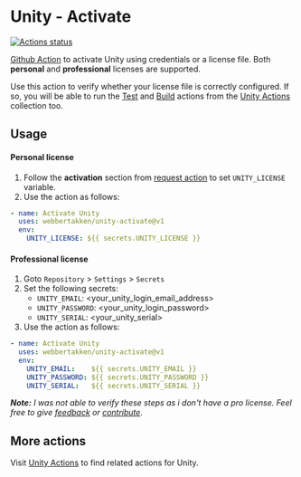 # Unity - Activate
[![Actions status](https://github.com/WebberTakken/unity-activate/workflows/Actions%20%F0%9F%98%8E/badge.svg)](https://github.com/WebberTakken/unity-activate/workflows/Actions%20%F0%9F%98%8E/badge.svg)

[Github Action](https://github.com/features/actions)
to activate Unity using credentials or a license file. Both **personal** and 
**professional** licenses are supported.

Use this action to verify whether your license file is correctly configured. If 
so, you will be able to run the 
[Test](https://github.com/webbertakken/unity-actions#test) and
[Build](https://github.com/webbertakken/unity-actions#build)
actions from the 
[Unity Actions](https://github.com/webbertakken/unity-actions) 
collection too.


## Usage

#### Personal license

1. Follow the **activation** section from [request action](https://github.com/marketplace/actions/unity-request-activation-file) to set `UNITY_LICENSE` variable.
2. Use the action as follows:

```yaml
- name: Activate Unity
  uses: webbertakken/unity-activate@v1
  env:
    UNITY_LICENSE: ${{ secrets.UNITY_LICENSE }}
```

#### Professional license

1. Goto `Repository` > `Settings` > `Secrets`
2. Set the following secrets:
    - `UNITY_EMAIL`: &lt;your_unity_login_email_address&gt;
    - `UNITY_PASSWORD`: &lt;your_unity_login_password&gt;
    - `UNITY_SERIAL`: &lt;your_unity_serial&gt;
3. Use the action as follows:

```yaml
- name: Activate Unity
  uses: webbertakken/unity-activate@v1
  env:
    UNITY_EMAIL:    ${{ secrets.UNITY_EMAIL }}
    UNITY_PASSWORD: ${{ secrets.UNITY_PASSWORD }}
    UNITY_SERIAL:   ${{ secrets.UNITY_SERIAL }}
```

_**Note:** I was not able to verify these steps as i don't have a pro license. Feel free 
to give 
[feedback](https://github.com/webbertakken/unity-activate/issues/new) or 
[contribute](https://github.com/webbertakken/unity-activate)._

## More actions

Visit 
[Unity Actions](https://github.com/webbertakken/unity-actions) 
to find related actions for Unity.

